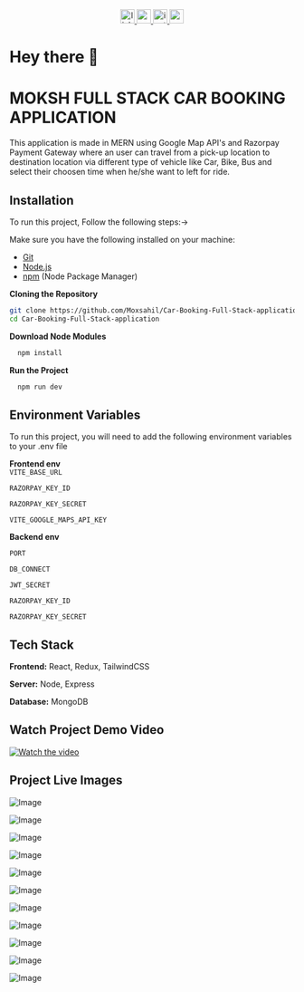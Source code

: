 <div align="center">
  <a href="https://www.linkedin.com/in/sahil-barak-865063216/" target="_blank">
    <img src="https://img.shields.io/static/v1?message=LinkedIn&logo=linkedin&label=&color=0077B5&logoColor=white&labelColor=&style=for-the-badge" height="25" alt="linkedin logo"  />
  </a>
  <a href="https://www.youtube.com/@MOXGamingYT01" target="_blank">
    <img src="https://img.shields.io/static/v1?message=Youtube&logo=youtube&label=&color=FF0000&logoColor=white&labelColor=&style=for-the-badge" height="25" alt="youtube logo"  />
  </a>
  <a href="https://www.instagram.com/moksshhh_.20/" target="_blank">
    <img src="https://img.shields.io/static/v1?message=Instagram&logo=instagram&label=&color=E4405F&logoColor=white&labelColor=&style=for-the-badge" height="25" alt="instagram logo"  />
  </a>
  <a href="https://my-portfolio-three-pi-92.vercel.app/" target="_blank">
    <img src="https://img.shields.io/static/v1?message=portfolio&logo=portfolio&label=&color=B05923&logoColor=white&labelColor=&style=for-the-badge" height="25" alt="portfolio logo"  />
  </a>
</div>

###

<h1 align="start">Hey there 👋</h1>

###
# MOKSH FULL STACK CAR BOOKING APPLICATION

This application is made in MERN using Google Map API's and Razorpay Payment Gateway where an user can travel from a pick-up location to destination location via different type of vehicle like Car, Bike, Bus and select their choosen time when he/she want to left for ride.

###


## Installation
To run this project, Follow the following steps:->

Make sure you have the following installed on your machine:

- [Git](https://git-scm.com/)
- [Node.js](https://nodejs.org/en)
- [npm](https://www.npmjs.com/) (Node Package Manager)

**Cloning the Repository**
```bash
git clone https://github.com/Moxsahil/Car-Booking-Full-Stack-application.git
cd Car-Booking-Full-Stack-application

```
**Download Node Modules**

```bash
  npm install 
```
**Run the Project**  
```bash
  npm run dev 
``` 
## Environment Variables

To run this project, you will need to add the following environment variables to your .env file

**Frontend env**  
`VITE_BASE_URL`

`RAZORPAY_KEY_ID`

`RAZORPAY_KEY_SECRET`

`VITE_GOOGLE_MAPS_API_KEY`


**Backend env**

`PORT`

`DB_CONNECT`

`JWT_SECRET`

`RAZORPAY_KEY_ID`

`RAZORPAY_KEY_SECRET`



## Tech Stack

**Frontend:** React, Redux, TailwindCSS

**Server:** Node, Express

**Database:** MongoDB

## Watch Project Demo Video

[![Watch the video](https://img.youtube.com/vi/your-video-id/0.jpg)](https://youtu.be/yRRL4TRa5ko)



## Project Live Images

![Image](https://github.com/user-attachments/assets/66a728a5-b81c-47d3-b3e4-bb8fee959dcf)

![Image](https://github.com/user-attachments/assets/a2cc676d-526c-464a-9fdb-845262709533)

![Image](https://github.com/user-attachments/assets/e2cc69bf-05b4-4449-aa7f-21536c0f3672)

![Image](https://github.com/user-attachments/assets/637297dc-3575-4531-8d02-f14e739774d4)

![Image](https://github.com/user-attachments/assets/da965132-2536-4b8e-b81c-0fbd505b3c98)

![Image](https://github.com/user-attachments/assets/50e688c9-e24b-429f-92da-171dce8b538a)

![Image](https://github.com/user-attachments/assets/a0963919-b68b-4640-ad33-da51046aed57)

![Image](https://github.com/user-attachments/assets/248c6ef9-54d9-462b-acd0-6d76082f5abc)

![Image](https://github.com/user-attachments/assets/698825b4-138a-4d81-a615-2dbc81d98034)

![Image](https://github.com/user-attachments/assets/63c68bd8-2b33-4501-bfd8-7fc0b9927bf6)

![Image](https://github.com/user-attachments/assets/82e4ee1c-6875-4a9a-85b4-00cf08e04cad)

